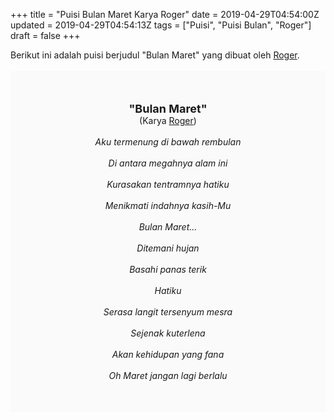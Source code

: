 +++
title = "Puisi Bulan Maret Karya Roger"
date = 2019-04-29T04:54:00Z
updated = 2019-04-29T04:54:13Z
tags = ["Puisi", "Puisi Bulan", "Roger"]
draft = false
+++

<div dir="ltr" style="text-align: left;" trbidi="on"><div dir="ltr" style="text-align: left;" trbidi="on"><div dir="ltr" style="text-align: left;" trbidi="on"><div style="text-align: justify;">Berikut ini adalah puisi berjudul "Bulan Maret" yang dibuat oleh <a href="https://brainly.co.id/profil/rogers83-10774520" target="_blank">Roger</a>.</div><br /><div style="background: #FAFAFA; font-size: 14px; height: auto; margin: 0 auto; padding: 50px; text-align: center; width: auto;"><span style="font-size: 18px;"><b>"Bulan Maret"</b></span><br />(Karya <a href="https://www.sekata.web.id/tags/roger" target="_blank">Roger</a>)<br /><br /><i>Aku termenung di bawah rembulan<br /><br />Di antara megahnya alam ini<br /><br />Kurasakan tentramnya hatiku<br /><br />Menikmati indahnya kasih-Mu<br /><br />Bulan Maret...<br /><br />Ditemani hujan<br /><br />Basahi panas terik<br /><br />Hatiku<br /><br />Serasa langit tersenyum mesra<br /><br />Sejenak kuterlena<br /><br />Akan kehidupan yang fana<br /><br />Oh Maret jangan lagi berlalu</i> </div></div></div></div>
